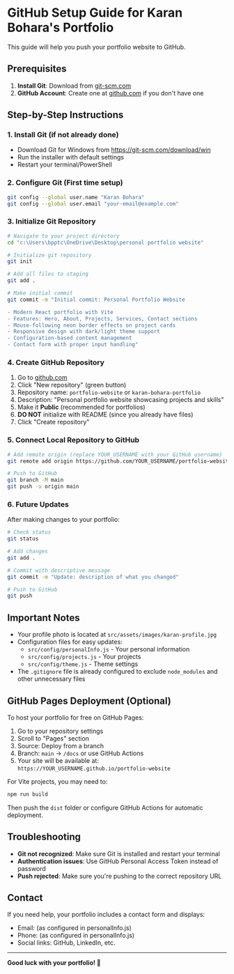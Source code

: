 # GitHub Setup Guide for Karan Bohara's Portfolio

This guide will help you push your portfolio website to GitHub.

## Prerequisites

1. **Install Git**: Download from [git-scm.com](https://git-scm.com/download/win)
2. **GitHub Account**: Create one at [github.com](https://github.com) if you don't have one

## Step-by-Step Instructions

### 1. Install Git (if not already done)
- Download Git for Windows from https://git-scm.com/download/win
- Run the installer with default settings
- Restart your terminal/PowerShell

### 2. Configure Git (First time setup)
```bash
git config --global user.name "Karan Bohara"
git config --global user.email "your-email@example.com"
```

### 3. Initialize Git Repository
```bash
# Navigate to your project directory
cd "c:\Users\bpptc\OneDrive\Desktop\personal portfolio website"

# Initialize git repository
git init

# Add all files to staging
git add .

# Make initial commit
git commit -m "Initial commit: Personal Portfolio Website

- Modern React portfolio with Vite
- Features: Hero, About, Projects, Services, Contact sections
- Mouse-following neon border effects on project cards
- Responsive design with dark/light theme support
- Configuration-based content management
- Contact form with proper input handling"
```

### 4. Create GitHub Repository
1. Go to [github.com](https://github.com)
2. Click "New repository" (green button)
3. Repository name: `portfolio-website` or `karan-bohara-portfolio`
4. Description: "Personal portfolio website showcasing projects and skills"
5. Make it **Public** (recommended for portfolios)
6. **DO NOT** initialize with README (since you already have files)
7. Click "Create repository"

### 5. Connect Local Repository to GitHub
```bash
# Add remote origin (replace YOUR_USERNAME with your GitHub username)
git remote add origin https://github.com/YOUR_USERNAME/portfolio-website.git

# Push to GitHub
git branch -M main
git push -u origin main
```

### 6. Future Updates
After making changes to your portfolio:
```bash
# Check status
git status

# Add changes
git add .

# Commit with descriptive message
git commit -m "Update: description of what you changed"

# Push to GitHub
git push
```

## Important Notes

- Your profile photo is located at `src/assets/images/karan-profile.jpg`
- Configuration files for easy updates:
  - `src/config/personalInfo.js` - Your personal information
  - `src/config/projects.js` - Your projects
  - `src/config/theme.js` - Theme settings
- The `.gitignore` file is already configured to exclude `node_modules` and other unnecessary files

## GitHub Pages Deployment (Optional)

To host your portfolio for free on GitHub Pages:

1. Go to your repository settings
2. Scroll to "Pages" section
3. Source: Deploy from a branch
4. Branch: `main` → `/docs` or use GitHub Actions
5. Your site will be available at: `https://YOUR_USERNAME.github.io/portfolio-website`

For Vite projects, you may need to:
```bash
npm run build
```
Then push the `dist` folder or configure GitHub Actions for automatic deployment.

## Troubleshooting

- **Git not recognized**: Make sure Git is installed and restart your terminal
- **Authentication issues**: Use GitHub Personal Access Token instead of password
- **Push rejected**: Make sure you're pushing to the correct repository URL

## Contact

If you need help, your portfolio includes a contact form and displays:
- Email: (as configured in personalInfo.js)
- Phone: (as configured in personalInfo.js)
- Social links: GitHub, LinkedIn, etc.

---

**Good luck with your portfolio! 🚀**